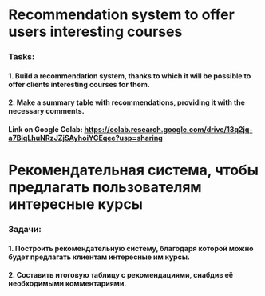 # Recommendation system to offer users interesting courses
### Tasks:
#### 1. Build a recommendation system, thanks to which it will be possible to offer clients interesting courses for them.
#### 2. Make a summary table with recommendations, providing it with the necessary comments.
#### Link on Google Colab: https://colab.research.google.com/drive/13q2jq-a7BiqLhuNRzJZjSAyhoiYCEqee?usp=sharing

# Рекомендательная система, чтобы предлагать пользователям интересные курсы
### Задачи:
#### 1. Построить рекомендательную систему, благодаря которой можно будет предлагать клиентам интересные им курсы.
#### 2. Составить итоговую таблицу с рекомендациями, снабдив её необходимыми комментариями.
